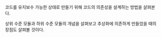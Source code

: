 코드를 유지보수 가능한 상태로 만들기 위해 코드의 의존성을 설계하는 방법을 살펴본다.

상위 수준 모듈과 하위 수준 모듈의 개념을 살펴보고 추상화에 의존하게 만들었을 때의 장점도 살펴볼 것이다.